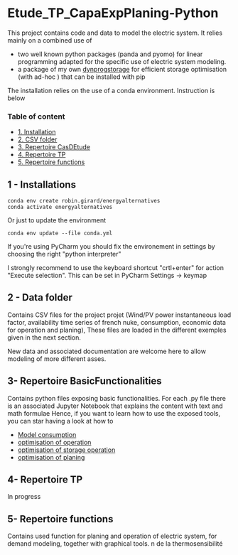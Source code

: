 # Etude_TP_CapaExpPlaning-Python

This project contains code and data to model the electric system. 
It relies mainly on a combined use of 
 - two well known python packages (panda and pyomo) 
for linear programming adapted for the specific use of electric system modeling. 
 - a package of my own [dynprogstorage](https://github.com/robingirard/dynprogstorage) for efficient storage optimisation (with ad-hoc ) that can be installed with pip

The installation relies on the use of a conda environment. Instruction is below

### Table of content

* [1. Installation](#installations)
* [2. CSV folder](#CSV)
* [3. Repertoire CasDEtude](#CasDEtude)
* [4. Repertoire TP](#TP)
* [5. Repertoire functions](#functions)

## 1 - Installations  <a class="anchor" id="1.introduction"></a>

    conda env create robin.girard/energyalternatives
    conda activate energyalternatives
    
Or just to update the environment 

    conda env update --file conda.yml 
    
If you're using PyCharm you should fix the environement in settings by choosing the right "python interpreter" 

I strongly recommend to use the keyboard shortcut "crtl+enter" for action "Execute selection". This can be set in PyCharm Settings -> keymap 

## 2 -  Data folder <a class="anchor" id="CSV"></a>
Contains CSV files for the project projet (Wind/PV power instantaneous load factor, 
availability time series of french nuke, consumption, 
economic data for operation and planing), 
These files are loaded in the different exemples given in the next section. 

New data and associated documentation are welcome here to allow modeling of more different asses. 

## 3- Repertoire BasicFunctionalities <a class="anchor" id="CasDEtude"></a>
Contains python files exposing basic functionalities. 
For each .py file there is an associated Jupyter Notebook that explains the content with text and math formulae
Hence, if you want to learn how to use the exposed tools, you can star having a look at how to 

 - [Model consumption](https://github.com/robingirard/Etude_TP_CapaExpPlaning-Python/blob/master/BasicFunctionalities/input-Consumption.ipynb) 
 - [optimisation of operation ](https://github.com/robingirard/Etude_TP_CapaExpPlaning-Python/blob/master/BasicFunctionalities/optim-Operation.ipynb)
 - [optimisation of storage operation](https://github.com/robingirard/Etude_TP_CapaExpPlaning-Python/blob/master/BasicFunctionalities/optim-Storage.ipynb)
 - [optimisation of planing](https://github.com/robingirard/Etude_TP_CapaExpPlaning-Python/blob/master/BasicFunctionalities/optim-Planing.ipynb)


## 4- Repertoire TP <a class="anchor" id="TP"></a>
In progress 

## 5- Repertoire functions <a class="anchor" id="functions"></a>
Contains used function for planing and operation of electric system, for demand modeling, together with graphical tools. n de la thermosensibilité
